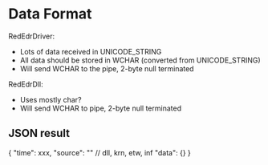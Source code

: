 # Data Format

RedEdrDriver: 
* Lots of data received in UNICODE_STRING
* All data should be stored in WCHAR (converted from UNICODE_STRING)
* Will send WCHAR to the pipe, 2-byte null terminated

RedEdrDll:
* Uses mostly char?
* Will send WCHAR to pipe, 2-byte null terminated


## JSON result

{
  "time": xxx,
  "source": ""  // dll, krn, etw, inf
  "data": {}
}
